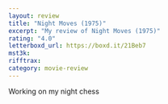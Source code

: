 ```yaml
---
layout: review
title: "Night Moves (1975)"
excerpt: "My review of Night Moves (1975)"
rating: "4.0"
letterboxd_url: https://boxd.it/21Beb7
mst3k:
rifftrax:
category: movie-review
---
```


Working on my night chess
